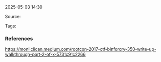 
2025-05-03 14:30

Source: 

Tags: 




### References
https://monliclican.medium.com/rootcon-2017-ctf-binforcry-350-write-up-walkthrough-part-2-of-x-5731c91c2266